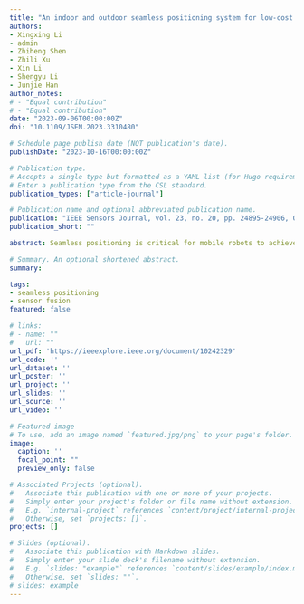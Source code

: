 ```yaml
---
title: "An indoor and outdoor seamless positioning system for low-cost UGV using PPP/INS/UWB tightly coupled integration"
authors:
- Xingxing Li
- admin
- Zhiheng Shen
- Zhili Xu
- Xin Li
- Shengyu Li
- Junjie Han
author_notes:
# - "Equal contribution"
# - "Equal contribution"
date: "2023-09-06T00:00:00Z"
doi: "10.1109/JSEN.2023.3310480"

# Schedule page publish date (NOT publication's date).
publishDate: "2023-10-16T00:00:00Z"

# Publication type.
# Accepts a single type but formatted as a YAML list (for Hugo requirements).
# Enter a publication type from the CSL standard.
publication_types: ["article-journal"]

# Publication name and optional abbreviated publication name.
publication: "IEEE Sensors Journal, vol. 23, no. 20, pp. 24895-24906, Oct. 2023"
publication_short: ""

abstract: Seamless positioning is critical for mobile robots to achieve ubiquitous availability in all scenarios. The precise point positioning (PPP) technique provides a centimeter-level solution without a reference station and is often integrated with an inertial navigation system (INS) for outdoor navigation of unmanned ground vehicles (UGVs). However, in challenging environments such as indoors, the performance of PPP/INS systems is severely degraded, while ultrawideband (UWB) is widely used due to its high accuracy over short distances. This article proposes a tightly coupled (TC) PPP/INS/UWB integrated system, in which satellite-difference ionosphere-free (SD-IF) pseudorange and carrier-phase measurements from a single receiver, microelectromechanical system (MEMS) inertial measurements, and the UWB rangings are tightly fused to accomplish continuous and precise positioning throughout indoor and outdoor coverage. To mitigate the effects of nonline-of-sight (NLOS), multipath, and faulty signals, a two-step weighting approach is proposed to improve UWB positioning performance, including segmentation weighting based on the signal strength, and weight adjustment based on area identification. Besides, motion constraints are imposed on velocity, yaw, and height to suppress drifts during signal-harsh periods. Real-world experiment results show that the proposed system can achieve continuous positioning in the overall indoor and outdoor environments, with the mean absolute errors (MAEs) of (0.214, 0.186, and 0.243 m) and the root mean square errors (RMSEs) of (0.339, 0.291, and 0.414 m) in the east, north, and up directions. In transitional areas with severe signal interference and interruption, a 0.5 m positioning accuracy and smooth switching are still attainable.

# Summary. An optional shortened abstract.
summary: 

tags:
- seamless positioning
- sensor fusion
featured: false

# links:
# - name: ""
#   url: ""
url_pdf: 'https://ieeexplore.ieee.org/document/10242329'
url_code: ''
url_dataset: ''
url_poster: ''
url_project: ''
url_slides: ''
url_source: ''
url_video: ''

# Featured image
# To use, add an image named `featured.jpg/png` to your page's folder. 
image:
  caption: ''
  focal_point: ""
  preview_only: false

# Associated Projects (optional).
#   Associate this publication with one or more of your projects.
#   Simply enter your project's folder or file name without extension.
#   E.g. `internal-project` references `content/project/internal-project/index.md`.
#   Otherwise, set `projects: []`.
projects: []

# Slides (optional).
#   Associate this publication with Markdown slides.
#   Simply enter your slide deck's filename without extension.
#   E.g. `slides: "example"` references `content/slides/example/index.md`.
#   Otherwise, set `slides: ""`.
# slides: example
---
```


<!-- {{% callout note %}}
Click the *Cite* button above to demo the feature to enable visitors to import publication metadata into their reference management software.
{{% /callout %}}

{{% callout note %}}
Create your slides in Markdown - click the *Slides* button to check out the example.
{{% /callout %}}

Add the publication's **full text** or **supplementary notes** here. You can use rich formatting such as including [code, math, and images](https://wowchemy.com/docs/content/writing-markdown-latex/). -->
